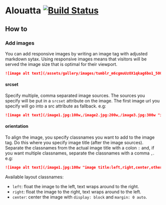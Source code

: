 # Alouatta [![Build Status](https://travis-ci.org/thadeetrompetter/alouatta.svg?branch=master)](https://travis-ci.org/thadeetrompetter/alouatta)

## How to

### Add images

You can add responsive images by writing an image tag with adjusted
markdown sytax. Using responsive images means that visitors will be served the
image size that is optimal for their viewport.

```markdown
![image alt text](/assets/gallery/images/tumblr_m6cgmuUzOX1qkag6bo1_500.jpg:100w "image title:position")
```

#### srcset
Specify multiple, comma separated image sources. The sources you specify will
be put in a `srcset` attribute on the image. The first image url you specify
will go into a src attribute as fallback. e.g:

```markdown
![image alt text](/image1.jpg:100w,/image2.jpg:200w,/image3.jpg:300w "image title")
```
#### orientation
To align the image, you specify classnames you want to add to the image tag.
Do this where you specify image title (after the image sources). Separate the
classnames from the actual image title with a colon `:` and, if you want
multiple classnames, separate the classnames with a comma `,`. e.g:

```markdown
![image alt text](/image1.jpg:100w "image title:left,right,center,other")
```

Available layout classnames:

* `left`: float the image to the left, text wraps around to the right.
* `right`: float the image to the right, text wraps around to the left.
* `center`: center the image with `display: block` and `margin: 0 auto`.
